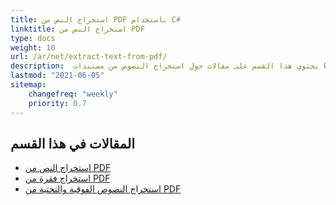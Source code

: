 ```yaml
---
title: استخراج النص من PDF باستخدام C#
linktitle: استخراج النص من PDF
type: docs
weight: 10
url: /ar/net/extract-text-from-pdf/
description:  يحتوي هذا القسم على مقالات حول استخراج النصوص من مستندات PDF باستخدام Aspose.PDF في C#.
lastmod: "2021-06-05"
sitemap:
    changefreq: "weekly"
    priority: 0.7
---
```


## المقالات في هذا القسم

- [استخراج النص من PDF](/pdf/ar/net/extract-text-from-all-pdf/)
- [استخراج فقرة من PDF](/pdf/ar/net/extract-paragraph-from-pdf/)
- [استخراج النصوص الفوقية والتحتية من PDF](/pdf/ar/net/extract-superscripts-subscripts-from-pdf/)
